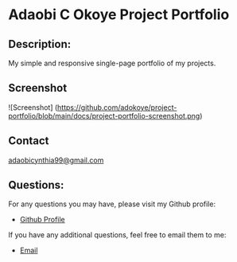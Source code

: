 # Adaobi C Okoye Project Portfolio

## Description:
My simple and responsive single-page portfolio of my projects.

## Screenshot 
![Screenshot] (https://github.com/adokoye/project-portfolio/blob/main/docs/project-portfolio-screenshot.png)
 
 ## Contact
 adaobicynthia99@gmail.com

  
  ## Questions:

  For any questions you may have, please visit my Github profile:
  - [Github Profile](https://github.com/adokoye)

  If you have any additional questions, feel free to email them to me:
  - [Email](adaobicynthia99@gmail.com)
